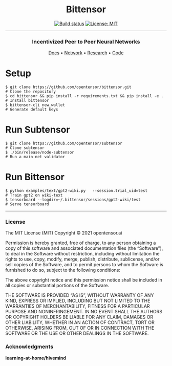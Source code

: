 <div align="center">

# **Bittensor**
[![Build status](https://circleci.com/gh/opentensor/bittensor.svg?style=shield)](https://circleci.com/gh/opentensor/bittensor)
[![License: MIT](https://img.shields.io/badge/License-MIT-yellow.svg)](https://opensource.org/licenses/MIT)

---

### Incentivized Peer to Peer Neural Networks

[Docs](https://opentensor.github.io/index.html) • [Network](https://opentensor.github.io/visualizer/index.html) • [Research](https://uploads-ssl.webflow.com/5cfe9427d35b15fd0afc4687/5fa940aea6a95b870067cf09_bittensor.pdf) • [Code](https://github.com/opentensor/BitTensor)

</div>

# Setup

```
$ git clone https://github.com/opentensor/bittensor.git                             # Clone the repository
$ cd bittensor && pip install -r requirements.txt && pip install -e .               # Install bittensor
$ bittensor-cli new_wallet                                                          # Generate default keys
```

# Run Subtensor
```
$ git clone https://github.com/opentensor/subtensor                                 # Clone subtensor
$ ./bin/release/node-subtensor                                                      # Run a main net validator
```

# Run Bittensor
```
$ python examples/text/gpt2-wiki.py   --session.trial_uid=test                      # Train gpt2 on wiki-text
$ tensorboard --logdir=~/.bittensor/sessions/gpt2-wiki/test                         # Serve tensorboard
```


---

### License
The MIT License (MIT)
Copyright © 2021 opentensor.ai

Permission is hereby granted, free of charge, to any person obtaining a copy of this software and associated documentation files (the “Software”), to deal in the Software without restriction, including without limitation the rights to use, copy, modify, merge, publish, distribute, sublicense, and/or sell copies of the Software, and to permit persons to whom the Software is furnished to do so, subject to the following conditions:

The above copyright notice and this permission notice shall be included in all copies or substantial portions of the Software.

THE SOFTWARE IS PROVIDED “AS IS”, WITHOUT WARRANTY OF ANY KIND, EXPRESS OR IMPLIED, INCLUDING BUT NOT LIMITED TO THE WARRANTIES OF MERCHANTABILITY, FITNESS FOR A PARTICULAR PURPOSE AND NONINFRINGEMENT. IN NO EVENT SHALL THE AUTHORS OR COPYRIGHT HOLDERS BE LIABLE FOR ANY CLAIM, DAMAGES OR OTHER LIABILITY, WHETHER IN AN ACTION OF CONTRACT, TORT OR OTHERWISE, ARISING FROM, OUT OF OR IN CONNECTION WITH THE SOFTWARE OR THE USE OR OTHER DEALINGS IN THE SOFTWARE.


### Acknowledgments
**learning-at-home/hivemind**

